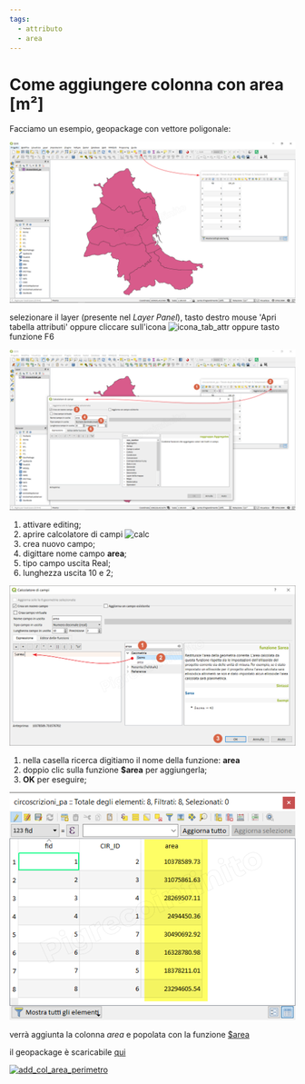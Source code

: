 ```yaml
---
tags:
  - attributo
  - area
---
```


# Come aggiungere colonna con area [m²]

Facciamo un esempio, geopackage con vettore poligonale:

[![](../img/esempi/add_col_area/add_col_a1.png)](../img/esempi/add_col_area/add_col_a1.png)

selezionare il layer (presente nel _Layer Panel_), tasto destro mouse 'Apri tabella attributi' oppure cliccare sull'icona ![icona_tab_attr](https://docs.qgis.org/2.18/it/_images/mActionOpenTable.png) oppure tasto funzione F6

[![](../img/esempi/add_col_area/add_col_a2.png)](../img/esempi/add_col_area/add_col_a2.png)

1. attivare editing;
2. aprire calcolatore di campi ![calc](https://docs.qgis.org/testing/en/_images/mActionCalculateField.png)
3. crea nuovo campo;
4. digittare nome campo **area**;
5. tipo campo uscita Real;
6. lunghezza uscita 10 e 2;

[![](../img/esempi/add_col_area/add_col_a3.png)](../img/esempi/add_col_area/add_col_a3.png)

1. nella casella ricerca digitiamo il nome della funzione: **area**
2. doppio clic sulla funzione **\$area** per aggiungerla;
3. **OK** per eseguire;

[![](../img/esempi/add_col_area/add_col_a4.png)](../img/esempi/add_col_area/add_col_a4.png)

verrà aggiunta la colonna _area_ e popolata con la funzione [\$area](../gr_funzioni/geometria/geometria_unico.md#area)

il geopackage è scaricabile [qui](../prova_tu/dati_esempi.zip)

[![add_col_area_perimetro](https://img.youtube.com/vi/pKh0UErx6GE/0.jpg)](https://www.youtube.com/watch?v=IymSgXmbAFM&list=PLqDFjeQq7NBjz5PWb66PNUqMgN1fce4cu&index "add_col_area_perimetro")

